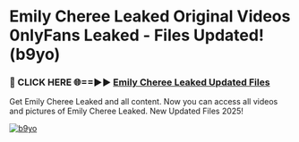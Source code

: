 # Emily Cheree Leaked Original Videos 0nlyFans Leaked - Files Updated! (b9yo)

<h3>🔴 CLICK HERE 🌐==►► <a href="https://tinyurl.com/2wckxsce" rel="nofollow">Emily Cheree Leaked Updated Files</a></h3>

Get Emily Cheree Leaked and all content. Now you can access all videos and pictures of Emily Cheree Leaked. New Updated Files 2025!

[![b9yo](https://i.imgur.com/AFduVYN.gif)](https://tinyurl.com/2wckxsce)
